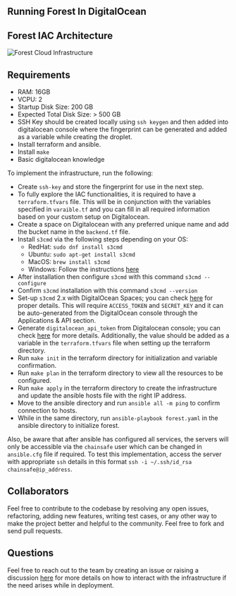 
## Running Forest In DigitalOcean

## Forest IAC Architecture

![Forest Cloud Infrastructure ](https://user-images.githubusercontent.com/47984109/219903795-77c306b8-a70b-4f32-8d7d-3c1a39e52186.jpg)

## Requirements  
- RAM: 16GB
- VCPU: 2
- Startup Disk Size: 200 GB
- Expected Total Disk Size: > 500 GB
- SSH Key should be created locally using `ssh keygen` and then added into digitalocean console where the fingerprint can be generated and added as a variable while creating the droplet.
- Install terraform and ansible.  
- Install `make`
- Basic digitalocean knowledge

To implement the infrastructure, run the following:
- Create `ssh-key` and store the fingerprint for use in the next step.
- To fully explore the IAC functionalities, it is required to have a `terraform.tfvars` file. This will be in conjunction with the variables specified in `varaible.tf` and you can fill in all required information based on your custom setup on Digitalocean.
- Create a space on Digitalocean with any preferred unique name and add the bucket name in the `backend.tf` file. 
- Install `s3cmd` via the following steps depending on your OS:
    - RedHat: `sudo dnf install s3cmd`
    - Ubuntu: `sudo apt-get install s3cmd`
    - MacOS: `brew install s3cmd`
    - Windows: Follow the instructions [here](https://www.s3express.com/download.htm) 
- After installation then configure `s3cmd` with this command `s3cmd --configure`
- Confirm `s3cmd` installation with this command `s3cmd --version`
- Set-up `s3cmd` 2.x with DigitalOcean Spaces; you can check [here](https://docs.digitalocean.com/products/spaces/reference/s3cmd/) for proper details. This will require `ACCESS_TOKEN` and `SECRET_KEY` and it can be auto-generated from the DigitalOcean console through the Applications & API section.   
- Generate `digitalocean_api_token` from Digitalocean console; you can check [here](https://docs.digitalocean.com/reference/api/create-personal-access-token/) for more details. Additionally, the value should be added as a variable in the `terraform.tfvars` file when setting up the terraform directory. 
- Run `make init` in the terraform directory for initialization and variable confirmation.  
- Run `make plan` in the terraform directory to view all the resources to be configured.   
- Run `make apply` in the terraform directory to create the infrastructure and update the ansible hosts file with the right IP address. 
- Move to the ansible directory and run `ansible all -m ping` to confirm connection to hosts.  
- While in the same directory, run `ansible-playbook forest.yaml` in the ansible directory to initialize forest.

Also, be aware that after ansible has configured all services, the servers will only be accessible via the `chainsafe` user which can be changed in `ansible.cfg` file if required. To test this implementation, access the server with appropriate `ssh` details in this format `ssh -i ~/.ssh/id_rsa chainsafe@ip_address`.   

## Collaborators
Feel free to contribute to the codebase by resolving any open issues, refactoring, adding new features, writing test cases, or any other way to make the project better and helpful to the community. Feel free to fork and send pull requests.

## Questions
Feel free to reach out to the team by creating an issue or raising a discussion [here](https://github.com/ChainSafe/forest/discussions) for more details on how to interact with the infrastructure if the need arises while in deployment.
